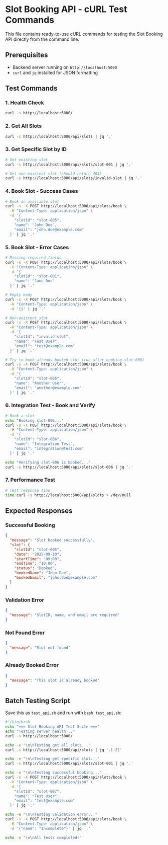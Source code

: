 # Slot Booking API - cURL Test Commands

This file contains ready-to-use cURL commands for testing the Slot Booking API directly from the command line.

## Prerequisites
- Backend server running on `http://localhost:5000`
- `curl` and `jq` installed for JSON formatting

## Test Commands

### 1. Health Check
```bash
curl -s http://localhost:5000/
```

### 2. Get All Slots
```bash
curl -s http://localhost:5000/api/slots | jq '.'
```

### 3. Get Specific Slot by ID
```bash
# Get existing slot
curl -s http://localhost:5000/api/slots/slot-001 | jq '.'

# Get non-existent slot (should return 404)
curl -s http://localhost:5000/api/slots/invalid-slot | jq '.'
```

### 4. Book Slot - Success Cases
```bash
# Book an available slot
curl -s -X POST http://localhost:5000/api/slots/book \
  -H "Content-Type: application/json" \
  -d '{
    "slotId": "slot-005",
    "name": "John Doe",
    "email": "john.doe@example.com"
  }' | jq '.'
```

### 5. Book Slot - Error Cases
```bash
# Missing required fields
curl -s -X POST http://localhost:5000/api/slots/book \
  -H "Content-Type: application/json" \
  -d '{
    "slotId": "slot-001",
    "name": "Jane Doe"
  }' | jq '.'

# Empty body
curl -s -X POST http://localhost:5000/api/slots/book \
  -H "Content-Type: application/json" \
  -d '{}' | jq '.'

# Non-existent slot
curl -s -X POST http://localhost:5000/api/slots/book \
  -H "Content-Type: application/json" \
  -d '{
    "slotId": "invalid-slot",
    "name": "Test User",
    "email": "test@example.com"
  }' | jq '.'

# Try to book already booked slot (run after booking slot-005)
curl -s -X POST http://localhost:5000/api/slots/book \
  -H "Content-Type: application/json" \
  -d '{
    "slotId": "slot-005",
    "name": "Another User",
    "email": "another@example.com"
  }' | jq '.'
```

### 6. Integration Test - Book and Verify
```bash
# Book a slot
echo "Booking slot-006..."
curl -s -X POST http://localhost:5000/api/slots/book \
  -H "Content-Type: application/json" \
  -d '{
    "slotId": "slot-006",
    "name": "Integration Test",
    "email": "integration@test.com"
  }' | jq '.'

echo "Verifying slot-006 is booked..."
curl -s http://localhost:5000/api/slots/slot-006 | jq '.'
```

### 7. Performance Test
```bash
# Test response time
time curl -s http://localhost:5000/api/slots > /dev/null
```

## Expected Responses

### Successful Booking
```json
{
  "message": "Slot booked successfully",
  "slot": {
    "slotId": "slot-005",
    "date": "2025-09-10",
    "startTime": "09:00",
    "endTime": "10:00",
    "status": "Booked",
    "bookedName": "John Doe",
    "bookedEmail": "john.doe@example.com"
  }
}
```

### Validation Error
```json
{
  "message": "SlotID, name, and email are required"
}
```

### Not Found Error
```json
{
  "message": "Slot not found"
}
```

### Already Booked Error
```json
{
  "message": "This slot is already booked"
}
```

## Batch Testing Script

Save this as `test_api.sh` and run with `bash test_api.sh`:

```bash
#!/bin/bash
echo "=== Slot Booking API Test Suite ==="
echo "Testing server health..."
curl -s http://localhost:5000/

echo -e "\n\nTesting get all slots..."
curl -s http://localhost:5000/api/slots | jq '.[:2]'

echo -e "\n\nTesting get specific slot..."
curl -s http://localhost:5000/api/slots/slot-001 | jq '.'

echo -e "\n\nTesting successful booking..."
curl -s -X POST http://localhost:5000/api/slots/book \
  -H "Content-Type: application/json" \
  -d '{
    "slotId": "slot-007",
    "name": "Test User",
    "email": "test@example.com"
  }' | jq '.'

echo -e "\n\nTesting validation error..."
curl -s -X POST http://localhost:5000/api/slots/book \
  -H "Content-Type: application/json" \
  -d '{"name": "Incomplete"}' | jq '.'

echo -e "\n\nAll tests completed!"
```